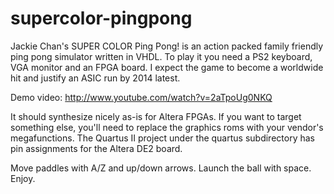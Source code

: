 supercolor-pingpong
===================

Jackie Chan's SUPER COLOR Ping Pong! is an action packed family friendly
ping pong simulator written in VHDL. To play it you need a PS2 keyboard,
VGA monitor and an FPGA board. I expect the game to become a worldwide hit
and justify an ASIC run by 2014 latest. 

Demo video: http://www.youtube.com/watch?v=2aTpoUg0NKQ

It should synthesize nicely as-is for Altera FPGAs. If you want to target
something else, you'll need to replace the graphics roms with your vendor's
megafunctions. The Quartus II project under the quartus subdirectory has 
pin assignments for the Altera DE2 board.

Move paddles with A/Z and up/down arrows. Launch the ball with space. Enjoy.